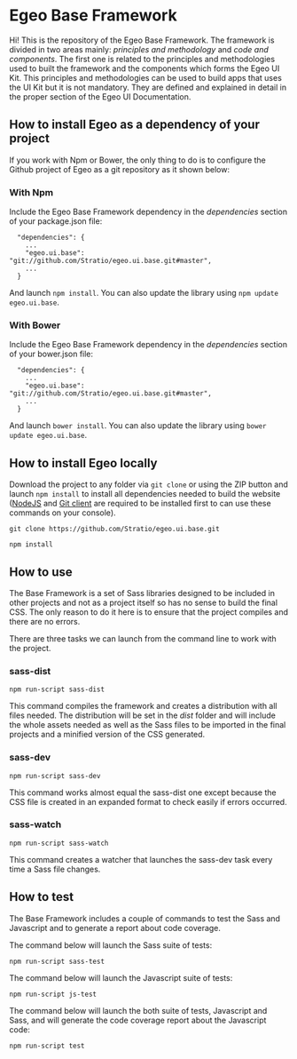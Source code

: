 # Egeo Base Framework

Hi! This is the repository of the Egeo Base Framework. The framework is divided in two areas mainly: *principles and methodology* and *code and components*. The first one is related to the principles and methodologies used to built the framework and the components which forms the Egeo UI Kit. This principles and methodologies can be used to build apps that uses the UI Kit but it is not mandatory. They are defined and explained in detail in the proper section of the Egeo UI Documentation.

## How to install Egeo as a dependency of your project

If you work with Npm or Bower, the only thing to do is to configure the Github project of Egeo as a git repository as it shown below:

### With Npm

Include the Egeo Base Framework dependency in the *dependencies* section of your package.json file:
```
  "dependencies": {
    ...
    "egeo.ui.base": "git://github.com/Stratio/egeo.ui.base.git#master",
    ...
  }
```
And launch `npm install`. You can also update the library using `npm update egeo.ui.base`.

### With Bower

Include the Egeo Base Framework dependency in the *dependencies* section of your bower.json file:
```
  "dependencies": {
    ...
    "egeo.ui.base": "git://github.com/Stratio/egeo.ui.base.git#master",
    ...
  }
```
And launch `bower install`. You can also update the library using `bower update egeo.ui.base`.


## How to install Egeo locally

Download the project to any folder via `git clone` or using the ZIP button and launch `npm install` to install all dependencies needed to build the website ([NodeJS](https://nodejs.org) and [Git client](https://git-scm.com/download/) are required to be installed first to can use these commands on your console).

```
git clone https://github.com/Stratio/egeo.ui.base.git

npm install
```

## How to use

The Base Framework is a set of Sass libraries designed to be included in other projects and not as a project itself so has no sense to build the final CSS. The only reason to do it here is to ensure that the project compiles and there are no errors.

There are three tasks we can launch from the command line to work with the project.

### sass-dist

```
npm run-script sass-dist
```

This command compiles the framework and creates a distribution with all files needed. The distribution will be set in the *dist* folder and will include the whole assets needed as well as the Sass files to be imported in the final projects and a minified version of the CSS generated.

### sass-dev

```
npm run-script sass-dev
```

This command works almost equal the sass-dist one except because the CSS file is created in an expanded format to check easily if errors occurred.

### sass-watch

```
npm run-script sass-watch
```

This command creates a watcher that launches the sass-dev task every time a Sass file changes.

## How to test

The Base Framework includes a couple of commands to test the Sass and Javascript and to generate a report about code coverage.

The command below will launch the Sass suite of tests:
```
npm run-script sass-test
```

The command below will launch the Javascript suite of tests:
```
npm run-script js-test
```

The command below will launch the both suite of tests, Javascript and Sass, and will generate the code coverage report about the Javascript code:
```
npm run-script test
```
